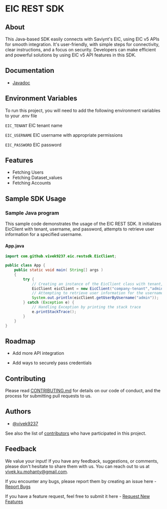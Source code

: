 # EIC REST SDK

## About
This Java-based SDK easily connects with Saviynt's EIC, using EIC v5 APIs for smooth integration. It's user-friendly, with simple steps for connectivity, clear instructions, and a focus on security. Developers can make efficient and powerful solutions by using EIC v5 API features in this SDK.

## Documentation
- [Javadoc](https://vivek9237.github.io/eic-sdk-java/javadoc/)

## Environment Variables
To run this project, you will need to add the following environment variables to your .env file

`EIC_TENANT` EIC tenant name

`EIC_USERNAME` EIC username with appropriate permissions

`EIC_PASSWORD` EIC password

## Features

- Fetching Users
- Fetching Dataset_values
- Fetching Accounts

## Sample SDK Usage
### Sample Java program

This sample code demonstrates the usage of the EIC REST SDK.
It initializes EicClient with tenant, username, and password, attempts to retrieve user information for a specified username.

#### App.java
```Java
import com.github.vivek9237.eic.restsdk.EicClient;

public class App {
    public static void main( String[] args )
    {
        try {
            // Creating an instance of the EicClient class with tenant, username, and password parameters
            EicClient eicClient = new EicClient("company-tenant","admin","strongestPassword");
            // Attempting to retrieve user information for the username "admin"
            System.out.println(eicClient.getUserByUsername("admin"));
        } catch (Exception e) {
            // Handling Exception by printing the stack trace
            e.printStackTrace();
        }
    }
}
```
## Roadmap

- Add more API integration

- Add ways to securely pass credentials

## Contributing

Please read [CONTRIBUTING.md](https://github.com/vivek9237/eic-sdk-java/blob/main/CONTRIBUTING.md) for details on our code of conduct, and the process for submitting pull requests to us.

## Authors

- [@vivek9237](https://www.github.com/vivek9237)

See also the list of [contributors](https://github.com/vivek9237/eic-sdk-java/graphs/contributors) who have participated in this project.

## Feedback
We value your input! If you have any feedback, suggestions, or comments, please don't hesitate to share them with us. You can reach out to us at vivek.ku.mohanty@gmail.com.

If you encounter any bugs, please report them by creating an issue here - [Report Bugs](https://github.com/vivek9237/eic-sdk-java/issues/new?assignees=&labels=&projects=&template=bug_report.md&title=)

If you have a feature request, feel free to submit it here - [Request New Features](https://github.com/vivek9237/eic-sdk-java/issues/new?assignees=&labels=&projects=&template=feature_request.md&title=)
